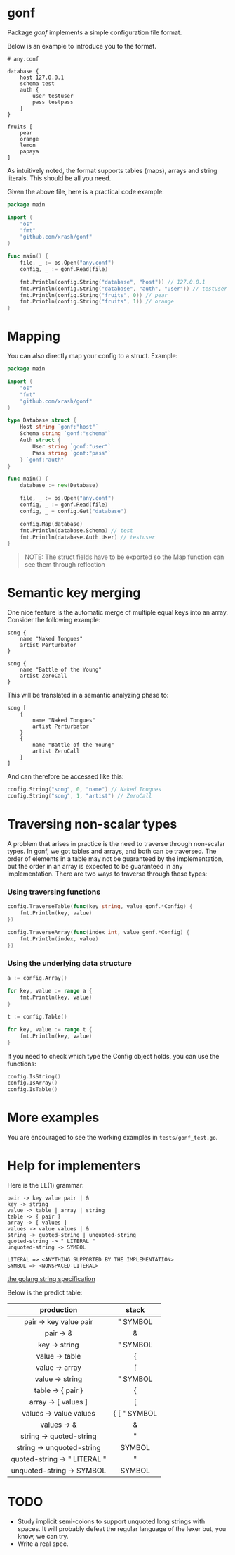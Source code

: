 # gonf

Package _gonf_ implements a simple configuration file format.

Below is an example to introduce you to the format.

```
# any.conf

database {
    host 127.0.0.1
    schema test
    auth {
        user testuser
        pass testpass
    }
}

fruits [
    pear
    orange
    lemon
    papaya
]
```

As intuitively noted, the format supports tables (maps), arrays and string literals. This should be all you need.

Given the above file, here is a practical code example:

```go
package main

import (
    "os"
    "fmt"
    "github.com/xrash/gonf"
)

func main() {
    file, _ := os.Open("any.conf")
    config, _ := gonf.Read(file)

    fmt.Println(config.String("database", "host")) // 127.0.0.1
    fmt.Println(config.String("database", "auth", "user")) // testuser
    fmt.Println(config.String("fruits", 0)) // pear
    fmt.Println(config.String("fruits", 1)) // orange
}
```

# Mapping

You can also directly map your config to a struct. Example:

```go
package main

import (
    "os"
    "fmt"
    "github.com/xrash/gonf"
)

type Database struct {
    Host string `gonf:"host"`
    Schema string `gonf:"schema"`
    Auth struct {
        User string `gonf:"user"`
        Pass string `gonf:"pass"`
    } `gonf:"auth"`
}

func main() {
    database := new(Database)

    file, _ := os.Open("any.conf")
    config, _ := gonf.Read(file)
    config, _ = config.Get("database")

    config.Map(database)
    fmt.Println(database.Schema) // test
    fmt.Println(database.Auth.User) // testuser
}
```

> NOTE: The struct fields have to be exported so the Map function can see them through reflection

# Semantic key merging

One nice feature is the automatic merge of multiple equal keys into an array. Consider the following example:

```
song {
    name "Naked Tongues"
    artist Perturbator
}
	
song {
    name "Battle of the Young"
    artist ZeroCall
}
```

This will be translated in a semantic analyzing phase to:

```
song [
    {
        name "Naked Tongues"
        artist Perturbator
    }
    {
        name "Battle of the Young"
        artist ZeroCall
    }
]
```

And can therefore be accessed like this:

```go
config.String("song", 0, "name") // Naked Tongues
config.String("song", 1, "artist") // ZeroCall
```

# Traversing non-scalar types

A problem that arises in practice is the need to traverse through non-scalar types. In gonf, we got tables and arrays, and both can be traversed. The order of elements in a table may not be guaranteed by the implementation, but the order in an array is expected to be guaranteed in any implementation. There are two ways to traverse through these types:

### Using traversing functions

```go
config.TraverseTable(func(key string, value gonf.*Config) {
    fmt.Println(key, value)
})
```

```go
config.TraverseArray(func(index int, value gonf.*Config) {
    fmt.Println(index, value)
})
```

### Using the underlying data structure

```go
a := config.Array()
	
for key, value := range a {
    fmt.Println(key, value)
}

t := config.Table()

for key, value := range t {
    fmt.Println(key, value)
}
```

If you need to check which type the Config object holds, you can use the functions:

```go
config.IsString()
config.IsArray()
config.IsTable()
```

# More examples

You are encouraged to see the working examples in `tests/gonf_test.go`.

# Help for implementers

Here is the LL(1) grammar:

```
pair -> key value pair | &
key -> string
value -> table | array | string
table -> { pair }
array -> [ values ]
values -> value values | &
string -> quoted-string | unquoted-string
quoted-string -> " LITERAL "
unquoted-string -> SYMBOL

LITERAL => <ANYTHING SUPPORTED BY THE IMPLEMENTATION>
SYMBOL => <NONSPACED-LITERAL>
```

[the golang string specification](http://golang.org/ref/spec#String_literals)

Below is the predict table:

|              production              |          stack          |
|:------------------------------------:|:-----------------------:|
|        pair -> key value pair        |        " SYMBOL         |
|               pair -> &              |            &            |
|             key -> string            |        " SYMBOL         |
|            value -> table            |            {            |
|            value -> array            |            [            |
|            value -> string           |        " SYMBOL         |
|           table -> { pair }          |            {            |
|          array -> [ values ]         |            [            |
|        values -> value values        |     { [ " SYMBOL        |
|             values ->  &             |            &            |
|        string -> quoted-string       |            "            |
|       string -> unquoted-string      |         SYMBOL          |
|     quoted-string -> " LITERAL "     |            "            |
|       unquoted-string -> SYMBOL      |         SYMBOL          |

# TODO
 - Study implicit semi-colons to support unquoted long strings with spaces. It will probably defeat the regular language of the lexer but, you know, we can try.
 - Write a real spec.

